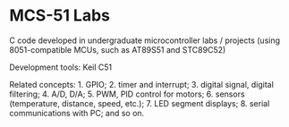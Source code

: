 # MCS-51 Labs
 C code developed in undergraduate microcontroller labs / projects (using 8051-compatible MCUs, such as AT89S51 and STC89C52)
 
 Development tools: Keil C51
 
 Related concepts: 1. GPIO; 2. timer and interrupt; 3. digital signal, digital filtering; 4. A/D, D/A; 5. PWM, PID control for motors; 6. sensors (temperature, distance, speed, etc.); 7. LED segment displays; 8. serial communications with PC; and so on.
